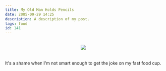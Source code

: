 ```yaml
---
title: My Old Man Holds Pencils
date: 2005-09-29 14:25
description: A description of my post.
tags: food
id: 141
---
```

<div><center><br />
<img src="/img/myoldmanholdspencils.jpg"/><br />
</center></div><div><br /><br />It's a shame when I'm not smart enough to get the joke on my fast food cup.</div><br /><br />
